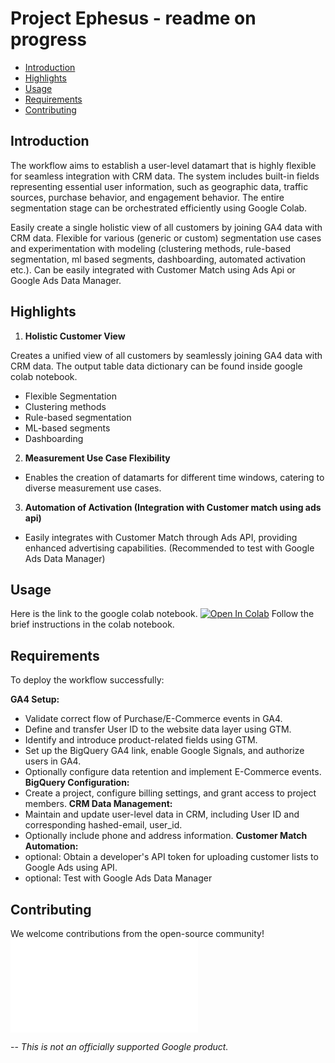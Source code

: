 # Project Ephesus - readme on progress
- [Introduction](#introduction)
- [Highlights](#highlights)
- [Usage](#Usage)
- [Requirements](#Requirements)
- [Contributing](#Contributing)

## Introduction
The workflow aims to establish a user-level datamart that is highly flexible for seamless integration with CRM data. The system includes built-in fields representing essential user information, such as geographic data, traffic sources, purchase behavior, and engagement behavior. The entire segmentation stage can be orchestrated efficiently using Google Colab.

Easily create a single holistic view of all customers by joining GA4 data with CRM data.
Flexible for various (generic or custom)  segmentation use cases and experimentation with modeling (clustering methods, rule-based segmentation, ml based segments, dashboarding, automated activation etc.).
Can be easily integrated with Customer Match using Ads Api or Google Ads Data Manager.


## Highlights

1. **Holistic Customer View**
   
Creates a unified view of all customers by seamlessly joining GA4 data with CRM data. The output table data dictionary can be found inside google colab notebook.
  - Flexible Segmentation
  - Clustering methods
  - Rule-based segmentation
  - ML-based segments
  - Dashboarding

2. **Measurement Use Case Flexibility**
  - Enables the creation of datamarts for different time windows, catering to diverse measurement use cases.

3. **Automation of Activation (Integration with Customer match using ads api)**
  - Easily integrates with Customer Match through Ads API, providing enhanced advertising capabilities. (Recommended to test with Google Ads Data Manager)

## Usage
Here is the link to the google colab notebook.
[![Open In Colab](https://colab.research.google.com/assets/colab-badge.svg)](https://colab.sandbox.google.com/drive/1KTo9Vlz49kJ6FHPaOFuZNZ9wv0Z3-nzl?pli=1#scrollTo=2aOzphABtGV0)
Follow the brief instructions in the colab notebook.

## Requirements

To deploy the workflow successfully:

**GA4 Setup:**
   - Validate correct flow of Purchase/E-Commerce events in GA4.
   - Define and transfer User ID to the website data layer using GTM.
   - Identify and introduce product-related fields using GTM.
   - Set up the BigQuery GA4 link, enable Google Signals, and authorize users in GA4.
   - Optionally configure data retention and implement E-Commerce events.
**BigQuery Configuration:**
   - Create a project, configure billing settings, and grant access to project members.
**CRM Data Management:**
   - Maintain and update user-level data in CRM, including User ID and corresponding hashed-email, user_id.
   - Optionally include phone and address information.
**Customer Match Automation:**
   - optional: Obtain a developer's API token for uploading customer lists to Google Ads using API.
   - optional: Test with Google Ads Data Manager

## Contributing
We welcome contributions from the open-source community!
![Details](CONTRIBUTING.md)


--
*This is not an officially supported Google product.*


